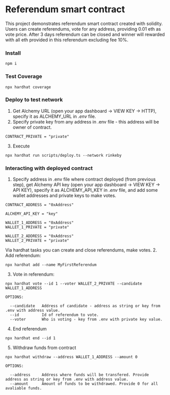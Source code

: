 # Referendum smart contract

This project demonstrates referendum smart contract created with solidity. Users can create referendums, vote for any address, providing 0.01 eth as vote price. After 3 days referendum can be closed and winner will rewarded with all eth provided in this referendum excluding fee 10%.

### Install
```
npm i
```

### Test Coverage
```
npx hardhat coverage
```

### Deploy to test network
1. Get Alchemy URL (open your app dashboard -> VIEW KEY -> HTTP), specify it as  ALCHEMY_URL in *.env* file.
2. Specify private key from any address in .env file - this address will be owner of contract.
```
CONTRACT_PRIVATE = "private"
```
3. Execute 
```
npx hardhat run scripts/deploy.ts --network rinkeby
```
### Interacting with deployed contract
1. Specify address in .env file where contract deployed (from previous step), get Alchemy API key (open your app dashboard -> VIEW KEY -> API KEY), specify it as  ALCHEMY_API_KEY in *.env* file, and add some wallet addresses and private keys to make votes.
```
CONTRACT_ADDRESS = "0xAddress"

ALCHEMY_API_KEY = "key"

WALLET_1_ADDRESS = "0xAddress"
WALLET_1_PRIVATE = "private"

WALLET_2_ADDRESS = "0xAddress"
WALLET_2_PRIVATE = "private"
```
Via hardhat tasks you can create and close referendums, make votes.
2. Add referendum:
```
npx hardhat add --name MyFirstReferendum
```
3. Vote in referendum:
```
npx hardhat vote --id 1 --voter WALLET_2_PRIVATE --candidate WALLET_1_ADDRESS

OPTIONS:

  --candidate   Address of candidate - address as string or key from .env with address value.
  --id          Id of referendum to vote.
  --voter       Who is voting - key from .env with private key value.
```
4. End referendum
```
npx hardhat end --id 1
```
5. Withdraw funds from contract
```
npx hardhat withdraw --address WALLET_1_ADDRESS --amount 0

OPTIONS:

  --address     Address where funds will be transfered. Provide address as string or key from .env with address value.
  --amount      Amount of funds to be withdrawed. Provide 0 for all avaliable funds.
  ```